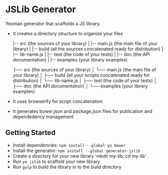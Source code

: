 # JSLib Generator

Yeoman generator that scaffolds a JS library.

* It creates a directory structure to organize your files

    |-- src (the sources of your library)
    |    |-- main.js (the main file of your library)
    |
    |-- build (all the sources concatenated ready for distribution)
    |    |-- lib-name.js
    |
    |-- test (the code of your tests)
    |
    |-- doc (the API documentation)
    |
    |-- examples (your library examples)


    ├── src (the sources of your library)
    │   └── main.js (the main file of your library)
    │
    ├── build (all your scripts concatenated ready for distribution)
    │   └── lib-name.js
    │
    ├── test (the code of your tests)
    │
    ├── doc (the API documentation)
    │
    └── examples (your library examples)

* It uses browserify for script concatenation
* It generates bower.json and package.json files for publication and dependedency management

## Getting Started

- Install dependencies: `npm install --global yo bower`
- Install the generator: `npm install --global generator-jslib`
- Create a directory for your new library 'mkdir my-lib; cd my-lib'
- Run `yo jslib` to scaffold your new library
- Run `gulp` to build the library in to the build directory